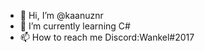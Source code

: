 - 👋 Hi, I’m @kaanuznr
- 🌱 I’m currently learning C#
- 📫 How to reach me Discord:Wankel#2017

<!---
kaanuznr/kaanuznr is a ✨ special ✨ repository because its `README.md` (this file) appears on your GitHub profile.
You can click the Preview link to take a look at your changes.
--->
